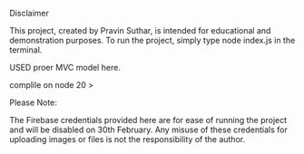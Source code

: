 Disclaimer

This project, created by Pravin Suthar, is intended for educational and demonstration purposes. To run the project, simply type node index.js in the terminal.

USED proer MVC model here.

complile on node 20 >

Please Note:

The Firebase credentials provided here are for ease of running the project and will be disabled on 30th February. Any misuse of these credentials for uploading images or files is not the responsibility of the author.